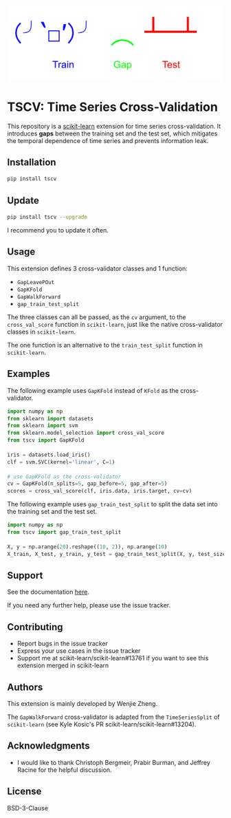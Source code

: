 ![](train-gap-test.svg)

# TSCV: Time Series Cross-Validation

This repository is a [scikit-learn](https://scikit-learn.org) extension for time series cross-validation.
It introduces **gaps** between the training set and the test set, which mitigates the temporal dependence of time series and prevents information leak.

## Installation

```bash
pip install tscv
```

## Update

```bash
pip install tscv --upgrade
```

I recommend you to update it often.

## Usage

This extension defines 3 cross-validator classes and 1 function:
- `GapLeavePOut`
- `GapKFold`
- `GapWalkForward`
- `gap_train_test_split`

The three classes can all be passed, as the `cv` argument, to the `cross_val_score` function in `scikit-learn`, just like the native cross-validator classes in `scikit-learn`.

The one function is an alternative to the `train_test_split` function in `scikit-learn`.

## Examples

The following example uses `GapKFold` instead of `KFold` as the cross-validator.
```python
import numpy as np
from sklearn import datasets
from sklearn import svm
from sklearn.model_selection import cross_val_score
from tscv import GapKFold

iris = datasets.load_iris()
clf = svm.SVC(kernel='linear', C=1)

# use GapKFold as the cross-validator
cv = GapKFold(n_splits=5, gap_before=5, gap_after=5)
scores = cross_val_score(clf, iris.data, iris.target, cv=cv)
```

The following example uses `gap_train_test_split` to split the data set into the training set and the test set.
```python
import numpy as np
from tscv import gap_train_test_split

X, y = np.arange(20).reshape((10, 2)), np.arange(10)
X_train, X_test, y_train, y_test = gap_train_test_split(X, y, test_size=2, gap_size=2)
```

## Support
See the documentation [here](http://www.zhengwenjie.net/tscv/).

If you need any further help, please use the issue tracker.

## Contributing
- Report bugs in the issue tracker
- Express your use cases in the issue tracker
- Support me at scikit-learn/scikit-learn#13761 if you want to see this extension merged in scikit-learn

## Authors
This extension is mainly developed by Wenjie Zheng.

The `GapWalkForward` cross-validator is adapted from the `TimeSeriesSplit` of `scikit-learn` (see Kyle Kosic's PR scikit-learn/scikit-learn#13204).

## Acknowledgments
- I would like to thank Christoph Bergmeir, Prabir Burman, and Jeffrey Racine for the helpful discussion.

## License
BSD-3-Clause
